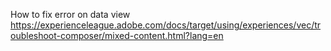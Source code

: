 How to fix error on data view   
https://experienceleague.adobe.com/docs/target/using/experiences/vec/troubleshoot-composer/mixed-content.html?lang=en
